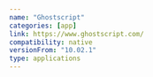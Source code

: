 ```yaml
---
name: "Ghostscript"
categories: [app]
link: https://www.ghostscript.com/
compatibility: native
versionFrom: "10.02.1"
type: applications
---
```


